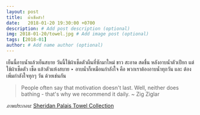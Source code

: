 ```yaml
---
layout: post
title:  ผ้าเช็ดตัว!
date:   2018-01-20 19:30:00 +0700
description: # Add post description (optional)
img: 2018-01-20/towel.jpg # Add image post (optional)
tags: [2018-01]
author: # Add name author (optional)
---
```

เย็นนี้อาบน้ำแล้วเย็นสบาย วันนี้ใช้ผ้าเช็ดตัวผืนที่ซักมาใหม่ ขาว สะอาด สดชื่น หลังอาบน้ำตัวเปียก แต่ ใช้ผ้าเช็ดตัว เช็ด แล้วตัวแห้งสบาย ‣ อาบน้ำก็เหมือนกำลังใจ คือ พวกเราต้องอาบน้ำทุกวัน และ ต้องเพิ่มกำลังใจทุกๆ วัน ด้วยเช่นกัน

> People often say that motivation doesn't last. Well, neither does bathing - that's why we recommend it daily.
> ~ Zig Ziglar

*ภาพประกอบ:* [Sheridan Palais Towel Collection](https://www.sheridanaustralia.co.uk/)
